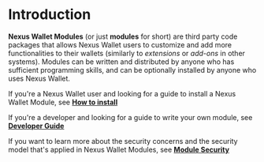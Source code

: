 # Introduction

**Nexus Wallet Modules** (or just **modules** for short) are third party code packages that allows Nexus Wallet users to customize and add more functionalities to their wallets (similarly to _extensions_ or _add-ons_ in other systems). Modules can be written and distributed by anyone who has sufficient programming skills, and can be optionally installed by anyone who uses Nexus Wallet.

If you're a Nexus Wallet user and looking for a guide to install a Nexus Wallet Module, see **[How to install](./how-to-install.md)**

If you're a developer and looking for a guide to write your own module, see **[Developer Guide](./developer-guide)**

If you want to learn more about the security concerns and the security model that's applied in Nexus Wallet Modules, see **[Module Security](./security.md)**